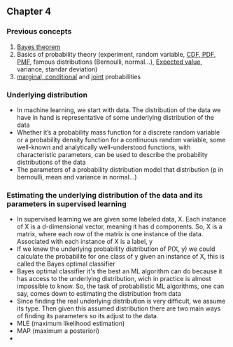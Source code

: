 ## Chapter 4

### Previous concepts

1. [Bayes theorem](https://www.youtube.com/watch?v=HZGCoVF3YvM&ab_channel=3Blue1Brown)
2. Basics of probability theory (experiment, random variable, [CDF, PDF, PMF](https://www.youtube.com/watch?v=YXLVjCKVP7U&t=17s&ab_channel=zedstatistics), famous distributions (Bernoulli, normal...), [Expected value](https://en.wikipedia.org/wiki/Expected_value), variance, standar deviation)
3. [marginal, conditional](https://www.youtube.com/watch?v=xu-HhF3SpbE&ab_channel=DataMListic) and [joint](https://www.youtube.com/watch?v=CQS4xxz-2s4&ab_channel=IntelligentSystemsLab) probabilities

### Underlying distribution

- In machine learning, we start with data. The distribution of the data we have in hand is representative of some underlying distribution of the data
- Whether it’s a probability mass function for a discrete random variable or a probability density function for a continuous random variable, some well-known and analytically well-understood functions, with characteristic parameters, can be used to describe the probability distributions of the data
- The parameters of a probability distribution model that distribution (p in bernoulli, mean and variance in normal...)

### Estimating the underlying distribution of the data and its parameters in supervised learning

- In supervised learning we are given some labeled data, X. Each instance of X is a d-dimensional vector, meaning it has d components. So, X is a matrix, where each row of the matrix is one instance of the data. Associated with each instance of X is a label, y
- If we knew the underlying probability distribution of P(X, y) we could calculate the probabilite for one class of y given an instance of X, this is called the Bayes optimal classifier
- Bayes optimal classifier it's the best an ML algorithm can do because it has access to the underlying distribution, wich in practice is almost impossible to know. So, the task of probabilistic ML algorithms, one can say, comes down to estimating the distribution from data
- Since finding the real underlying distribution is very difficult, we assume its type. Then given this assumed distribution there are two main ways of finding its parameters so its adjust to the data.
- MLE (maximum likelihood estimation)
- MAP (maximum a posteriori)
- 
